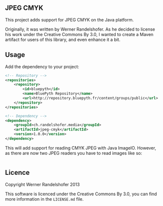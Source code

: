 ## JPEG CMYK

This project adds support for JPEG CMYK on the Java platform.

Originally, it was written by Werner Randelshofer. As he decided to license his work under the Creative Commons By 3.0, I wanted to create a Maven artifact for users of this library, and even enhance it a bit.

## Usage

Add the dependency to your project:

```xml
<!-- Repository -->
<repositories>
    <repository>
        <id>bluepyth</id>
        <name>BluePyth Repository</name>
        <url>http://repository.bluepyth.fr/content/groups/public</url>
    </repository>
</repositories>

<!-- Dependency -->
<dependency>
    <groupId>ch.randelshofer.media</groupId>
    <artifactId>jpeg-cmyk</artifactId>
    <version>1.0.0</version>
</dependency>
```

This will add support for reading CMYK JPEG with Java ImageIO. However, as there are now two JPEG readers you have to read images like so:

```java

```

## Licence

Copyright Werner Randelshofer 2013

This software is licenced under the Creative Commons By 3.0, you can find more information in the `LICENSE.md` file.
